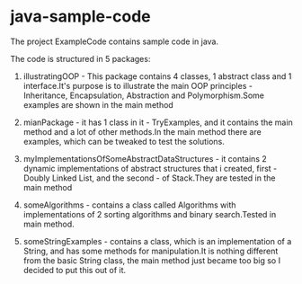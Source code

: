 java-sample-code
================

The project ExampleCode contains sample code in java.

The code is structured in 5 packages:
 
1) illustratingOOP - This package contains 4 classes, 1 abstract class and 1 interface.It's purpose is to 
illustrate the main OOP principles -Inheritance, Encapsulation, Abstraction and Polymorphism.Some examples
are shown in the main method

2) mianPackage - it has 1 class in it - TryExamples, and it contains the main method and a lot of other 
methods.In the main method there are examples, which can be tweaked to test the solutions.

3) myImplementationsOfSomeAbstractDataStructures - it contains 2 dynamic implementations of abstract structures
that i created, first - Doubly Linked List, and the second - of Stack.They are tested in the main method

4) someAlgorithms - contains a class called Algorithms with implementations of 2 sorting algorithms and binary
search.Tested in main method.

5) someStringExamples - contains a class, which is an implementation of a String, and has some methods for
manipulation.It is nothing different from the basic String class, the main method just became too big so I 
decided to put this out of it.
